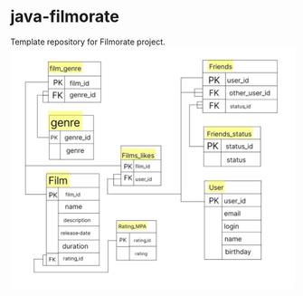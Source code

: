 # java-filmorate
Template repository for Filmorate project.
![База данных](база_данных_filmorate.jpg)
